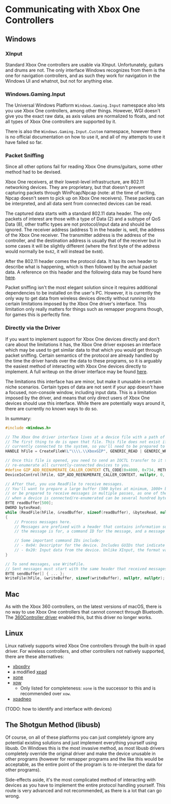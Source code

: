 # Communicating with Xbox One Controllers

## Windows

### XInput

Standard Xbox One controllers are usable via XInput. Unfortunately, guitars and drums are not. The only interface Windows recognizes from them is the one for navigation controllers, and as such they work for navigation in the Windows UI and whatnot, but not for anything else.

### Windows.Gaming.Input

The Universal Windows Platform `Windows.Gaming.Input` namespace also lets you use Xbox One controllers, among other things. However, WGI doesn't give you the exact raw data, as axis values are normalized to floats, and not all types of Xbox One controllers are supported by it.

There is also the `Windows.Gaming.Input.Custom` namespace, however there is no official documentation on how to use it, and all of my attempts to use it have failed so far.

### Packet Sniffing

Since all other options fail for reading Xbox One drums/guitars, some other method had to be devised.

Xbox One receivers, at their lowest-level infrastructure, are 802.11 networking devices. They are proprietary, but that doesn't prevent capturing packets through WinPcap/Npcap (note: at the time of writing, Npcap doesn't seem to pick up on Xbox One receivers). These packets can be interpreted, and all data sent from connected devices can be read.

The captured data starts with a standard 802.11 data header. The only packets of interest are those with a type of Data (2) and a subtype of QoS Data (8), other traffic types are not protocol/input data and should be ignored. The receiver address (address 1) in the header is, well, the address of the Xbox One receiver. The transmitter address is the address of the controller, and the destination address is usually that of the receiver but in some cases it will be slightly different (where the first byte of the address would normally be `0x62`, it will instead be `0x60`).

After the 802.11 header comes the protocol data. It has its own header to describe what is happening, which is then followed by the actual packet data. A reference on this header and the following data may be found here [here](https://gist.github.com/TheNathannator/c5d3b41a12db739b7ffc3d8d1a87c60a).

Packet sniffing isn't the most elegant solution since it requires additional dependencies to be installed on the user's PC. However, it is currently the only way to get data from wireless devices directly without running into certain limitations imposed by the Xbox One driver's interface. This limitation only really matters for things such as remapper programs though, for games this is perfectly fine.

### Directly via the Driver

If you want to implement support for Xbox One devices directly and don't care about the limitations it has, the Xbox One driver exposes an interface which may be used to get similar data to that which you would get through packet sniffing. Certain semantics of the protocol are already handled by the time the driver hands over the data to these programs, so it is arguably the easiest method of interacting with Xbox One devices directly to implement. A full writeup on the driver interface may be found [here](https://gist.github.com/TheNathannator/bcebc77e653f71e77634144940871596).

The limitations this interface has are minor, but make it unusable in certain niche scenarios. Certain types of data are not sent if your app doesn't have a focused, non-console window, including input data. This is a limitation imposed by the driver, and means that only direct users of Xbox One devices should use this interface. While there are potentially ways around it, there are currently no known ways to do so.

In summary:

```cpp
#include <Windows.h>

// The Xbox One driver interface lives at a device file with a path of "\\.\XboxGIP".
// The first thing to do is open that file. This file does not exist if no Xbox One controllers are
// currently connected to the system, so you'll need to be prepared to handle that.
HANDLE hFile = CreateFileW(L"\\\\.\\XboxGIP", GENERIC_READ | GENERIC_WRITE, FILE_SHARE_READ | FILE_SHARE_WRITE, nullptr, OPEN_EXISTING, FILE_ATTRIBUTE_NORMAL, nullptr);

// Once this file is opened, you need to send an IOCTL transfer to it to have it
// re-enumerate all currently-connected devices to you.
#define GIP_ADD_REENUMERATE_CALLER_CONTEXT CTL_CODE(0x4000, 0x734, METHOD_BUFFERED, FILE_ANY_ACCESS) // 0x40001CD0
DeviceIoControl(hFile, GIP_ADD_REENUMERATE_CALLER_CONTEXT, nullptr, 0, nullptr, 0, nullptr, nullptr);

// After that, you use ReadFile to receive messages.
// You'll want to prepare a large buffer (500 bytes at minimum, 1000+ bytes recommended)
// or be prepared to receive messages in multiple passes, as one of the messages sent
// when a device is connected/re-enumerated can be several hundred bytes large.
BYTE readBuffer[500];
DWORD bytesRead;
while (ReadFile(hFile, &readBuffer, sizeof(readBuffer), &bytesRead, nullptr))
{
    // Process messages here.
    // Messages are prefixed with a header that contains information such as an ID for the device
    // the message is for, a command ID for the message, and a message length (not including the header).

    // Some important command IDs include:
    // - 0x04: Descriptor for the device. Includes GUIDs that indicate which interfaces a device supports.
    // - 0x20: Input data from the device. Unlike XInput, the format varies per device type.
}

// To send messages, use WriteFile.
// Sent messages must start with the same header that received messages do.
BYTE sendBuffer[] { ... };
WriteFile(hFile, &writeBuffer, sizeof(writeBuffer), nullptr, nullptr);
```

## Mac

As with the Xbox 360 controllers, on the latest versions of macOS, there is no way to use Xbox One controllers that cannot connect through Bluetooth. The [360Controller driver](https://github.com/360Controller/360Controller) enabled this, but this driver no longer works.

## Linux

Linux natively supports wired Xbox One controllers through the built-in xpad driver. For wireless controllers, and other controllers not natively supported, there are these alternatives:

- [xboxdrv](https://gitlab.com/xboxdrv/xboxdrv)
- a modified [xpad](https://github.com/paroj/xpad)
- [xone](https://github.com/medusalix/xone)
- [xow](https://github.com/medusalix/xow)
  - Only listed for completeness: `xone` is the successor to this and is recommended over `xow`.
- [xpadneo](https://github.com/atar-axis/xpadneo/)

(TODO: how to identify and interface with devices)

## The Shotgun Method (libusb)

Of course, on all of these platforms you can just completely ignore any potential existing solutions and just implement everything yourself using libusb. On Windows this is the most invasive method, as most libusb drivers completely override the original driver and make the device unusable in other programs (however for remapper programs and the like this would be acceptable, as the entire point of the program is to re-interpret the data for other programs).

Side-effects aside, it's the most complicated method of interacting with devices as you have to implement the entire protocol handling yourself. This route is very advanced and not recommended, as there is a lot that can go wrong.
